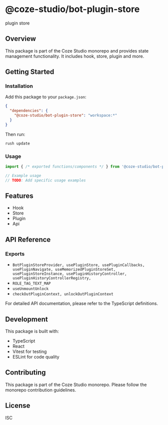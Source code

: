 # @coze-studio/bot-plugin-store

plugin store

## Overview

This package is part of the Coze Studio monorepo and provides state management functionality. It includes hook, store, plugin and more.

## Getting Started

### Installation

Add this package to your `package.json`:

```json
{
  "dependencies": {
    "@coze-studio/bot-plugin-store": "workspace:*"
  }
}
```

Then run:

```bash
rush update
```

### Usage

```typescript
import { /* exported functions/components */ } from '@coze-studio/bot-plugin-store';

// Example usage
// TODO: Add specific usage examples
```

## Features

- Hook
- Store
- Plugin
- Api

## API Reference

### Exports

- `BotPluginStoreProvider,
  usePluginStore,
  usePluginCallbacks,
  usePluginNavigate,
  useMemorizedPluginStoreSet,
  usePluginStoreInstance,
  usePluginHistoryController,
  usePluginHistoryControllerRegistry,`
- `ROLE_TAG_TEXT_MAP`
- `useUnmountUnlock`
- `checkOutPluginContext, unlockOutPluginContext`


For detailed API documentation, please refer to the TypeScript definitions.

## Development

This package is built with:

- TypeScript
- React
- Vitest for testing
- ESLint for code quality

## Contributing

This package is part of the Coze Studio monorepo. Please follow the monorepo contribution guidelines.

## License

ISC
